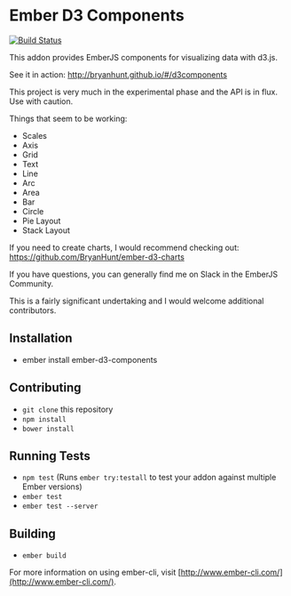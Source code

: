 # Ember D3 Components
[![Build Status](https://travis-ci.org/BryanHunt/ember-d3-components.svg?branch=master)](https://travis-ci.org/BryanHunt/ember-d3-components)

This addon provides EmberJS components for visualizing data with d3.js.

See it in action: http://bryanhunt.github.io/#/d3components

This project is very much in the experimental phase and the API is in flux.  
Use with caution.

Things that seem to be working:
* Scales
* Axis
* Grid
* Text
* Line
* Arc
* Area
* Bar
* Circle
* Pie Layout
* Stack Layout

If you need to create charts, I would recommend checking out: https://github.com/BryanHunt/ember-d3-charts

If you have questions, you can generally find me on Slack in the EmberJS Community.

This is a fairly significant undertaking and I would welcome additional contributors.

## Installation

* ember install ember-d3-components

## Contributing

* `git clone` this repository
* `npm install`
* `bower install`

## Running Tests

* `npm test` (Runs `ember try:testall` to test your addon against multiple Ember versions)
* `ember test`
* `ember test --server`

## Building

* `ember build`

For more information on using ember-cli, visit [http://www.ember-cli.com/](http://www.ember-cli.com/).
